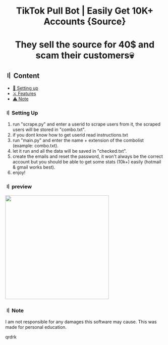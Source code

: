 <h1 align="center">
TikTok Pull Bot | Easily Get 10K+ Accounts {Source}

<h1 align="center">
They sell the source for 40$ and scam their customers💀
<p align="center"> 
</p>
  
## 〢 Content

- [📁 Setting up](#setup)
- [⚔️ Features](#features)
- [⚠️ Note](#note)

### 〢 Setting Up

1. run "scrape.py" and enter a userid to scrape users from it, the scraped users will be stored in "combo.txt".
2. if you dont know how to get userid read instructions.txt
3. run "main.py" and enter the name + extension of the combolist (example: combo.txt).
4. let it run and all the data will be saved in "checked.txt".
5. create the emails and reset the password, it won't always be the correct account but you should be able to get some stats (10k+) easily (hotmail & gmail works best).
6. enjoy!

### 〢 preview

<p align="left"> 
  <kbd>
<img src="https://media.discordapp.net/attachments/1029014776711487531/1059888469687668786/shopitem.png" width="328"></img>
  </kbd>
</p>

### 〢 Note

I am not responsible for any damages this software may cause. This was made for personal education.

qrdrk